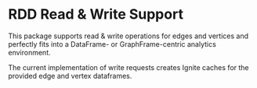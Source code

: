 # RDD Read & Write Support

This package supports read & write operations for edges and vertices and perfectly
fits into a DataFrame- or GraphFrame-centric analytics environment.

The current implementation of write requests creates Ignite caches for the provided
edge and vertex dataframes.

